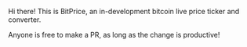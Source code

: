 Hi there! This is BitPrice, an in-development bitcoin live price ticker and converter.

Anyone is free to make a PR, as long as the change is productive!